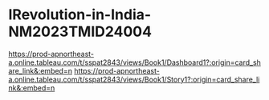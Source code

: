 # IRevolution-in-India-NM2023TMID24004
https://prod-apnortheast-a.online.tableau.com/t/sspat2843/views/Book1/Dashboard1?:origin=card_share_link&:embed=n
https://prod-apnortheast-a.online.tableau.com/t/sspat2843/views/Book1/Story1?:origin=card_share_link&:embed=n
